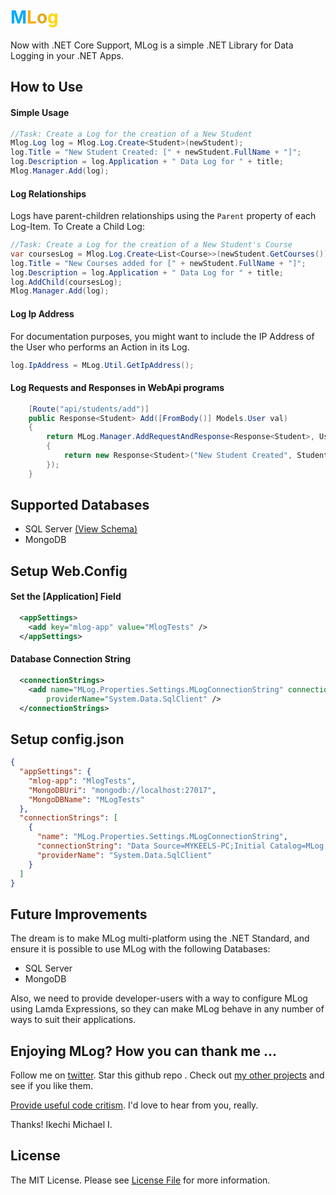 # <span style="color:#00AAFF">M</span><span style="color:#FFAA00">L</span><span style="color:#DDAA22">o</span><span style="color:gold">g</span> 

Now with .NET Core Support, MLog is a simple .NET Library for Data Logging in your .NET Apps.

## How to Use

#### Simple Usage

```csharp
//Task: Create a Log for the creation of a New Student
Mlog.Log log = Mlog.Log.Create<Student>(newStudent);
log.Title = "New Student Created: [" + newStudent.FullName + "]";
log.Description = log.Application + " Data Log for " + title;
Mlog.Manager.Add(log);
```

#### Log Relationships

Logs have parent-children relationships using the `Parent` property of each Log-Item. To Create a Child Log:

```csharp
//Task: Create a Log for the creation of a New Student's Course
var coursesLog = Mlog.Log.Create<List<Course>>(newStudent.GetCourses());
log.Title = "New Courses added for [" + newStudent.FullName + "]";
log.Description = log.Application + " Data Log for " + title;
log.AddChild(coursesLog);
Mlog.Manager.Add(log);
```

#### Log Ip Address

For documentation purposes, you might want to include the IP Address of the User who performs an Action in its Log.

```csharp
log.IpAddress = MLog.Util.GetIpAddress();
```

#### Log Requests and Responses in WebApi programs

```csharp
    [Route("api/students/add")]
    public Response<Student> Add([FromBody()] Models.User val)
    {
        return MLog.Manager.AddRequestAndResponse<Response<Student>, User>("api-student-add", val, (Student values) =>
        {
            return new Response<Student>("New Student Created", Student.Add(values), true);
        });
    }
```

## Supported Databases

- SQL Server [(View Schema)](MLog.Data)
- MongoDB

## Setup Web.Config

#### Set the [Application] Field

```xml
  <appSettings>
    <add key="mlog-app" value="MlogTests" />
  </appSettings>
```

#### Database Connection String

```xml
  <connectionStrings>
    <add name="MLog.Properties.Settings.MLogConnectionString" connectionString="Data Source=MYKEELS-PC;Initial Catalog=MLog;User ID=[your db username];Password=[your password]"
        providerName="System.Data.SqlClient" />
  </connectionStrings>
```

## Setup config.json

```json
{
  "appSettings": {
    "mlog-app": "MlogTests",
    "MongoDBUri": "mongodb://localhost:27017",
    "MongoDBName": "MLogTests"
  },
  "connectionStrings": [
    {
      "name": "MLog.Properties.Settings.MLogConnectionString",
      "connectionString": "Data Source=MYKEELS-PC;Initial Catalog=MLog;User ID=mykeels",
      "providerName": "System.Data.SqlClient"
    }
  ]
}
```

## Future Improvements

The dream is to make MLog multi-platform using the .NET Standard, and ensure it is possible to use MLog with the following Databases:

- SQL Server
- MongoDB

Also, we need to provide developer-users with a way to configure MLog using Lamda Expressions, so they can make MLog behave in any number of ways to suit their applications.

## Enjoying MLog? How you can thank me ...

Follow me on [twitter](https://twitter.com/mykeels). Star this github repo . Check out [my other projects](https://github.com/mykeels?tab=repositories) and see if you like them.

[Provide useful code critism](https://github.com/mykeels/MLog/issues). I'd love to hear from you, really.

Thanks! Ikechi Michael I.

## License

The MIT License. Please see [License File](LICENSE) for more information.